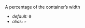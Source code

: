 A percentage of the container’s width

* _default:_ <samp class="number">0</samp>
* _alias:_ <code>r</code>